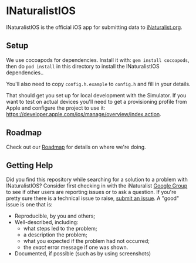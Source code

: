 INaturalistIOS
==============

INaturalistIOS is the official iOS app for submitting data to [iNaturalist.org](http://www.inaturalist.org).

Setup
-----

We use cocoapods for dependencies. Install it with: `gem install cocoapods`, then do `pod install` in this directory to install the INaturalistIOS dependencies..

You'll also need to copy `config.h.example` to `config.h` and fill in your details.

That should get you set up for local development with the Simulator. If you want to test on actual devices you'll need to get a provisioning profile from Apple and configure the project to use it: https://developer.apple.com/ios/manage/overview/index.action.

Roadmap
-----

Check out our [Roadmap](https://github.com/inaturalist/INaturalistIOS/wiki/Roadmap) for details on where we're doing.

Getting Help
------------

Did you find this repository while searching for a solution to a problem with INaturalistIOS? Consider first checking in with the iNaturalist [Google Group](https://groups.google.com/forum/#!forum/inaturalist) to see if other users are reporting issues or to ask a question. If you're pretty sure there is a technical issue to raise, [submit an issue](https://github.com/inaturalist/INaturalistIOS/issues). A "good" issue is one that is:

- Reproducible, by you and others;
- Well-described, including:
    - what steps led to the problem;
    - a description the problem;
    - what you expected if the problem had not occurred;
    - the _exact_ error message if one was shown.
- Documented, if possible (such as by using screenshots)


